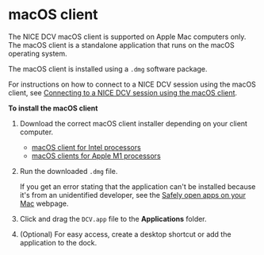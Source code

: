 # macOS client<a name="client-mac"></a>

The NICE DCV macOS client is supported on Apple Mac computers only\. The macOS client is a standalone application that runs on the macOS operating system\.

The macOS client is installed using a `.dmg` software package\.

For instructions on how to connect to a NICE DCV session using the macOS client, see [Connecting to a NICE DCV session using the macOS client](using-connecting-mac.md)\.

**To install the macOS client**

1. Download the correct macOS client installer depending on your client computer\.
   + [macOS client for Intel processors](https://d1uj6qtbmh3dt5.cloudfront.net/2021.2/Clients/nice-dcv-viewer-2021.2.3740.x86_64.dmg)
   + [macOS clients for Apple M1 processors](https://d1uj6qtbmh3dt5.cloudfront.net/2021.2/Clients/nice-dcv-viewer-2021.2.3740.arm64.dmg)

1. Run the downloaded `.dmg` file\.

   If you get an error stating that the application can't be installed because it's from an unidentified developer, see the [Safely open apps on your Mac](https://support.apple.com/en-ie/HT202491) webpage\.

1. Click and drag the `DCV.app` file to the **Applications** folder\.

1. \(Optional\) For easy access, create a desktop shortcut or add the application to the dock\.